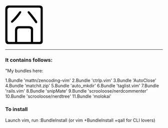 ![jiong](http://github.com/mygoare/.vim/raw/master/bak/jiong.png)
_______

### It contains follows:

"My bundles here:

1.Bundle 'mattn/zencoding-vim'
2.Bundle 'ctrlp.vim'
3.Bundle 'AutoClose'
4.Bundle 'matchit.zip'
5.Bundle 'auto_mkdir'
6.Bundle 'taglist.vim'
7.Bundle 'rails.vim'
8.Bundle 'snipMate'
9.Bundle 'scrooloose/nerdcommenter'
10.Bundle 'scrooloose/nerdtree'
11.Bundle 'molokai'

### To install

Launch vim, run :BundleInstall (or vim +BundleInstall +qall for CLI lovers)
